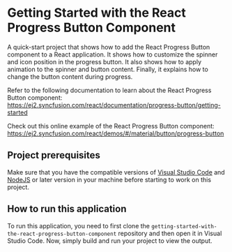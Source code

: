 # Getting Started with the React Progress Button Component

A quick-start project that shows how to add the React Progress Button component to a React application. It shows how to customize the spinner and icon position in the progress button. It also shows how to apply animation to the spinner and button content. Finally, it explains how to change the button content during progress.   
 
Refer to the following documentation to learn about the React Progress Button component: 
https://ej2.syncfusion.com/react/documentation/progress-button/getting-started  

Check out this online example of the React Progress Button component:
https://ej2.syncfusion.com/react/demos/#/material/button/progress-button

## Project prerequisites
Make sure that you have the compatible versions of [Visual Studio Code](https://code.visualstudio.com/download ) and [NodeJS](https://nodejs.org/en/download) or later version in your machine before starting to work on this project.

## How to run this application
To run this application, you need to first clone the `getting-started-with-the-react-progress-button-component` repository and then open it in Visual Studio Code. Now, simply build and run your project to view the output.